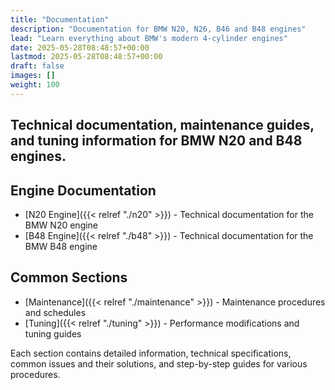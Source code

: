 ```yaml
---
title: "Documentation"
description: "Documentation for BMW N20, N26, B46 and B48 engines"
lead: "Learn everything about BMW's modern 4-cylinder engines"
date: 2025-05-28T08:48:57+00:00
lastmod: 2025-05-28T08:48:57+00:00
draft: false
images: []
weight: 100
---
```


## Technical documentation, maintenance guides, and tuning information for BMW N20 and B48 engines.

## Engine Documentation

- [N20 Engine]({{< relref "./n20" >}}) - Technical documentation for the BMW N20 engine
- [B48 Engine]({{< relref "./b48" >}}) - Technical documentation for the BMW B48 engine

## Common Sections

- [Maintenance]({{< relref "./maintenance" >}}) - Maintenance procedures and schedules
- [Tuning]({{< relref "./tuning" >}}) - Performance modifications and tuning guides

Each section contains detailed information, technical specifications, common issues and their solutions, and step-by-step guides for various procedures. 